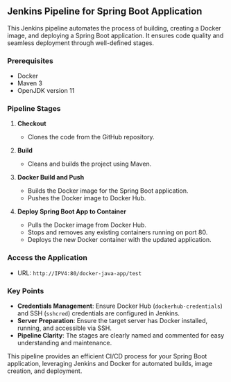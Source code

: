 ## Jenkins Pipeline for Spring Boot Application

This Jenkins pipeline automates the process of building, creating a Docker image, and deploying a Spring Boot application. It ensures code quality and seamless deployment through well-defined stages.

### Prerequisites

- Docker
- Maven 3
- OpenJDK version 11

### Pipeline Stages

1. **Checkout**
   - Clones the code from the GitHub repository.

2. **Build**
   - Cleans and builds the project using Maven.

3. **Docker Build and Push**
   - Builds the Docker image for the Spring Boot application.
   - Pushes the Docker image to Docker Hub.

4. **Deploy Spring Boot App to Container**
   - Pulls the Docker image from Docker Hub.
   - Stops and removes any existing containers running on port 80.
   - Deploys the new Docker container with the updated application.

### Access the Application

- URL: `http://IPV4:80/docker-java-app/test`

### Key Points
- **Credentials Management**: Ensure Docker Hub (`dockerhub-credentials`) and SSH (`sshcred`) credentials are configured in Jenkins.
- **Server Preparation**: Ensure the target server has Docker installed, running, and accessible via SSH.
- **Pipeline Clarity**: The stages are clearly named and commented for easy understanding and maintenance.

This pipeline provides an efficient CI/CD process for your Spring Boot application, leveraging Jenkins and Docker for automated builds, image creation, and deployment.
